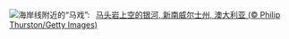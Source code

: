 ![](https://www.bing.com/th?id=OHR.HorseheadRock_ZH-CN9319651125_UHD.jpg&w=1000)海岸线附近的“马戏”:&nbsp;&ensp;[马头岩上空的银河, 新南威尔士州, 澳大利亚 (© Philip Thurston/Getty Images)](https://www.bing.com/th?id=OHR.HorseheadRock_ZH-CN9319651125_UHD.jpg)
<br><br/>
